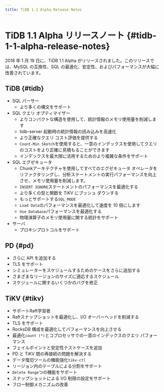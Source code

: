 ```yaml
---
title: TiDB 1.1 Alpha Release Notes
---
```


# TiDB 1.1 Alpha リリースノート {#tidb-1-1-alpha-release-notes}

2018 年 1 月 19 日に、TiDB 1.1 Alpha がリリースされました。このリリースでは、MySQL の互換性、SQL の最適化、安定性、およびパフォーマンスが大幅に改善されています。

## TiDB {#tidb}

-   SQL パーサー
    -   より多くの構文をサポート
-   SQL クエリ オプティマイザー
    -   よりコンパクトな構造を使用して、統計情報のメモリ使用量を削減します
    -   tidb-server 起動時の統計情報の読み込みを高速化
    -   より正確なクエリ コスト評価を提供する
    -   `Count-Min Sketch`を使用すると、一意のインデックスを使用してクエリのコストをより正確に見積もることができます
    -   インデックスを最大限に活用するためのより複雑な条件をサポート
-   SQL エグゼキュータ
    -   Chunkアーキテクチャを使用してすべてのエグゼキュータ オペレータをリファクタリングし、分析ステートメントの実行パフォーマンスを向上させ、メモリ使用量を削減します。
    -   `INSERT IGNORE`ステートメントのパフォーマンスを最適化する
    -   より多くの型と関数を TiKV にプッシュ ダウンする
    -   もっとサポートする`SQL_MODE`
    -   `Load Data`のパフォーマンスを最適化して速度を 10 倍にします
    -   `Use Database`パフォーマンスを最適化する
    -   物理演算子のメモリ使用量に関する統計をサポート
-   サーバ
    -   プロキシプロトコルをサポート

## PD {#pd}

-   さらに API を追加する
-   TLS をサポート
-   シミュレーターをスケジュールするためのケースをさらに追加する
-   さまざまなリージョンのサイズに適応するスケジュール
-   スケジュールに関するいくつかのバグを修正

## TiKV {#tikv}

-   サポートRaft学習者
-   Raftスナップショットを最適化し、I/O オーバーヘッドを削減する
-   TLS をサポート
-   RocksDB 構成を最適化してパフォーマンスを向上させる
-   最適化`count (*)`とコプロセッサでの一意のインデックスのクエリ パフォーマンス
-   フェイルポイントと安定性テストケースを追加
-   PD と TiKV 間の再接続の問題を解決する
-   データ復旧ツールの機能強化`tikv-ctl`
-   リージョン内のテーブルによる分割をサポート
-   `Delete Range`つの機能をサポート
-   スナップショットによる I/O 制限の設定をサポート
-   フロー制御メカニズムの改善
